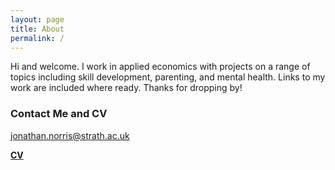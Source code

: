 ```yaml
---
layout: page
title: About
permalink: /
---
```


Hi and welcome. I work in applied economics with projects on a range of topics including skill development, parenting, and mental health. Links to my work are included where ready. Thanks for dropping by!

### Contact Me and CV

[jonathan.norris@strath.ac.uk](mailto:jonathan.norris@strath.ac.uk)

<a href = "{{ site.baseurl }}/files/cv_norris.pdf"><b> CV </b> </a>